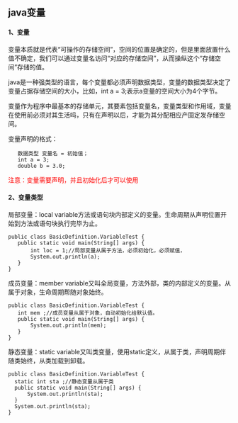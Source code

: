 ## java变量  
#### 1、变量  

变量本质就是代表“可操作的存储空间”，空间的位置是确定的，但是里面放置什么值不确定，我们可以通过变量名访问“对应的存储空间”，从而操纵这个“存储空间”存储的值。 

java是一种强类型的语言，每个变量都必须声明数据类型，变量的数据类型决定了变量占据存储空间的大小，比如，int a = 3;表示a变量的空间大小为4个字节。

变量作为程序中最基本的存储单元，其要素包括变量名，变量类型和作用域，变量在使用前必须对其生活吗，只有在声明以后，才能为其分配相应产固定发存储空间。

变量声明的格式：  
``` 
   数据类型 变量名 = 初始值；
   int a = 3;
   double b = 3.0;
```   
<font color="FF0000">注意：变量需要声明，并且初始化后才可以使用</font>  

#### 2、变量类型  
 局部变量：local variable方法或语句块内部定义的变量。生命周期从声明位置开始到方法或语句块执行完毕为止。
 ``` 
 public class BasicDefinition.VariableTest {
    public static void main(String[] args) {
        int loc = 1;//局部变量从属于方法，必须初始化，必须赋值，
        System.out.println(a);
    }
}
```   
 成员变量：member variable又叫全局变量，方法外部，类的内部定义的变量。从属于对象，生命周期帮随对象始终。  
 ``` 
 public class BasicDefinition.VariableTest {
    int mem ;//成员变量从属于对象，自动初始化给默认值。
    public static void main(String[] args) {
        System.out.println(mem);
    }
}
``` 
 静态变量：static variable又叫类变量，使用static定义，从属于类，声明周期伴随类始终，从类加载到卸载。 
  ``` 
  public class BasicDefinition.VariableTest {
    static int sta ;//静态变量从属于类
    public static void main(String[] args) {
        System.out.println(sta);
    }
    System.out.println(sta);
}
  ``` 
 

